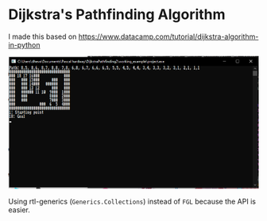 # Dijkstra's Pathfinding Algorithm

I made this based on https://www.datacamp.com/tutorial/dijkstra-algorithm-in-python

![Preview](./preview.png)

Using rtl-generics (`Generics.Collections`) instead of `FGL` because the API is easier.
